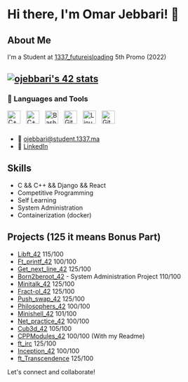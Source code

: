 # Hi there, I'm Omar Jebbari! 👋

## About Me

I'm a Student at [1337_futureisloading](https://1337.ma/fr/) 5th Promo (2022)

<a href="https://github.com/oakoudad/badge42"><img src="https://badge.mediaplus.ma/binary/ojebbari" alt="ojebbari's 42 stats" /></a>
---
### 🧰 Languages and Tools

<img align="left" alt="C++" width="30px" style="padding-right:10px;" src="https://cdn.jsdelivr.net/gh/devicons/devicon/icons/cplusplus/cplusplus-line.svg" />
<img align="left" alt="C++" width="30px" style="padding-right:10px;" src="https://cdn.jsdelivr.net/gh/devicons/devicon/icons/c/c-line.svg" />
<img align="left" alt="Bash" width="30px" style="padding-right:10px;" src="https://cdn.jsdelivr.net/gh/devicons/devicon/icons/bash/bash-original.svg" />
<img align="left" alt="Git" width="30px" style="padding-right:10px;" src="https://cdn.jsdelivr.net/gh/devicons/devicon/icons/git/git-original.svg" />
<img align="left" alt="Linux" width="30px" style="padding-right:10px;" src="https://cdn.jsdelivr.net/gh/devicons/devicon/icons/linux/linux-original.svg" />
<img align="left" alt="GitHub" width="30px" style="padding-right:10px;" src="https://cdn.jsdelivr.net/gh/devicons/devicon/icons/github/github-original.svg" />
<br />

#

- 📧 ojebbari@student.1337.ma
- 💼 [LinkedIn](https://www.linkedin.com/in/omar-jebbari/)

## Skills

- C && C++ && Django && React 
- Competitive Programming
- Self Learning
- System Administration
- Containerization (docker)

## Projects (125 it means Bonus Part)

- [Libft_42](https://github.com/OMVR-49/libft_42) 115/100
- [Ft_printf_42](https://github.com/OMVR-49/ft_printf_42) 100/100
- [Get_next_line_42](https://github.com/OMVR-49/get_next_line_42) 125/100
- [Born2beroot_42](https://github.com/OMVR-49/Born2beroot_42) - System Administration Project 110/100
- [Minitalk_42](https://github.com/OMVR-49/Minitalk_42) 125/100 
- [Fract-ol_42](https://github.com/OMVR-49/fract-ol_42) 125/100
- [Push_swap_42](https://github.com/OMVR-49/Push_swap_42) 125/100
- [Philosophers_42](https://github.com/OMVR-49/philosophers_42) 100/100
- [Minishell_42](https://github.com/OMVR-49/Minishell_42) 101/100
- [Net_practice_42](https://github.com/OMVR-49/Net_practice_42) 100/100
- [Cub3d_42](https://github.com/OMVR-49/Cub3dD) 105/100
- [CPPModules_42](https://github.com/OMVR-49/CPPModules_42) 100/100 (With my Readme)
- [ft_irc](https://github.com/Yeto2/ft_irc/tree/ojebbari) 125/100 
- [Inception_42](https://github.com/OMVR-49/Inception) 100/100
- [ft_Transcendence](https://github.com/anaschaouki/Retro-Pong/tree/L'Berkani) 125/100
  
Let's connect and collaborate!
